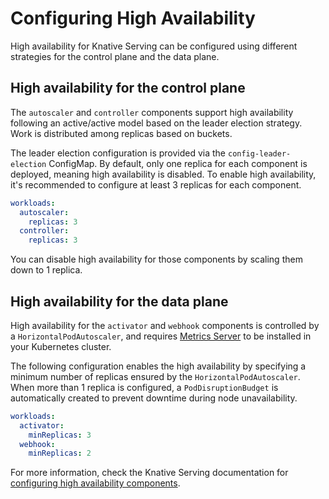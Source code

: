 # Configuring High Availability

High availability for Knative Serving can be configured using different strategies for the control plane and the data plane.

## High availability for the control plane

The `autoscaler` and `controller` components support high availability following an active/active model based on the leader election strategy. Work is distributed among replicas based on buckets.

The leader election configuration is provided via the `config-leader-election` ConfigMap. By default, only one replica for each component is deployed, meaning high availability is disabled. To enable high availability, it's recommended to configure at least 3 replicas for each component.

```yaml
workloads:
  autoscaler:
    replicas: 3
  controller:
    replicas: 3
```

You can disable high availability for those components by scaling them down to 1 replica.

## High availability for the data plane

High availability for the `activator` and `webhook` components is controlled by a `HorizontalPodAutoscaler`, and requires [Metrics Server](https://github.com/kadras-io/package-for-metrics-server) to be installed in your Kubernetes cluster.

The following configuration enables the high availability by specifying a minimum number of replicas ensured by the `HorizontalPodAutoscaler`. When more than 1 replica is configured, a `PodDisruptionBudget` is automatically created to prevent downtime during node unavailability.

```yaml
workloads:
  activator:
    minReplicas: 3
  webhook:
    minReplicas: 2
```

For more information, check the Knative Serving documentation for [configuring high availability components](https://knative.dev/docs/serving/config-ha).
